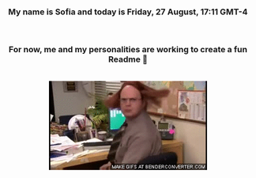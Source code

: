 


<div align="center">
<h3 >My name is Sofia and today is Friday, 27 August, 17:11 GMT-4</h3><br>
<h3 >For now, me and my personalities are working to create a fun Readme 👋
</h3><br>
<img src='img/dwight.gif' alt='working...'/>
</div>
